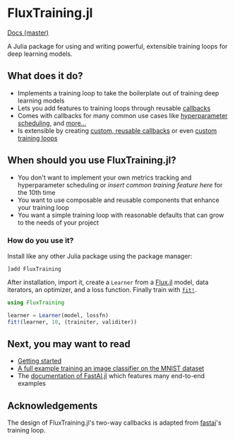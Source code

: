 # FluxTraining.jl

[Docs (master)](https://fluxml.ai/FluxTraining.jl/dev/i)

A Julia package for using and writing powerful, extensible training loops for deep learning models.

## What does it do?

- Implements a training loop to take the boilerplate out of training deep learning models
- Lets you add features to training loops through reusable [callbacks](/docs/callbacks/usage.md)
- Comes with callbacks for many common use cases like [hyperparameter scheduling](/docs/tutorials/hyperparameters.md), and [more...](/docs/callbacks/reference.md)
- Is extensible by creating [custom, reusable callbacks](/documents/docs/callbacks/custom.md) or even [custom training loops](/docs/tutorials/training.md)

## When should you use FluxTraining.jl?

- You don't want to implement your own metrics tracking and hyperparameter scheduling or _insert common training feature here_ for the 10th time
- You want to use composable and reusable components that enhance your training loop
- You want a simple training loop with reasonable defaults that can grow to the needs of your project


### How do you use it?

Install like any other Julia package using the package manager:

```julia-repl
]add FluxTraining
```

After installation, import it, create a `Learner` from a [Flux.jl](https://github.com/FluxML/Flux.jl) model, data iterators, an optimizer, and a loss function. Finally train with [`fit!`](#).

```julia
using FluxTraining

learner = Learner(model, lossfn)
fit!(learner, 10, (trainiter, validiter))
```

## Next, you may want to read

- [Getting started](docs/getting_started.md)
- [A full example training an image classifier on the MNIST dataset](docs/tutorials/mnist.ipynb)
- The [documentation of FastAI.jl](https://fluxml.github.io/FastAI.jl/dev) which features many end-to-end examples

## Acknowledgements

The design of FluxTraining.jl's two-way callbacks is adapted from [fastai](https://docs.fast.ai)'s training loop.
